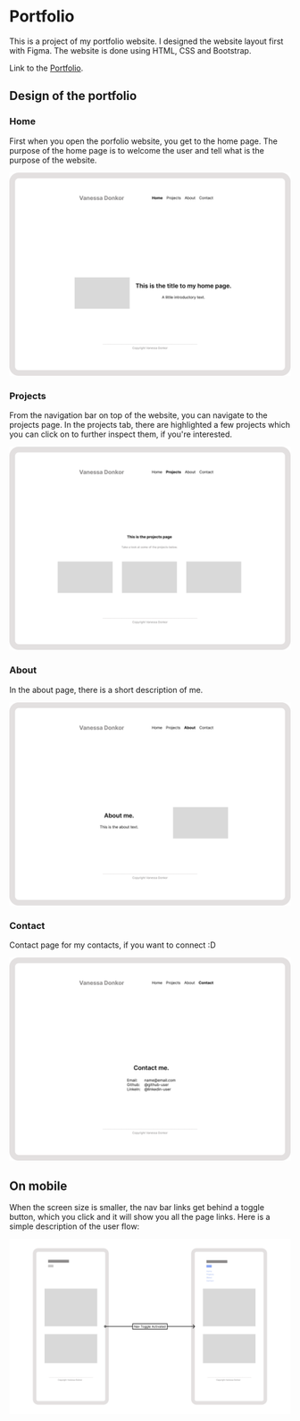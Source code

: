 # Portfolio

This is a project of my portfolio website.
I designed the website layout first with Figma. The website is done using HTML, CSS and Bootstrap.

Link to the [Portfolio]().


## Design of the portfolio

### Home
First when you open the porfolio website, you get to the home page.
The purpose of the home page is to welcome the user and tell what is the purpose of the website.

![Home](images/Figma/Home.png)



### Projects
From the navigation bar on top of the website, you can navigate to the projects page.
In the projects tab, there are highlighted a few projects which you can click on to further inspect them, if you're interested.

![Projects](images/Figma/Projects.png)

### About
In the about page, there is a short description of me.

![About](images/Figma/About.png)

### Contact
Contact page for my contacts, if you want to connect :D

![Contact](images/Figma/Contact.png)


## On mobile
When the screen size is smaller, the nav bar links get behind a toggle button, which you click and it will show you all the page links.
Here is a simple description of the user flow:

![Nav Toggle](images/Figma/Mobile-NavBar-Toggle-Activate.png)



